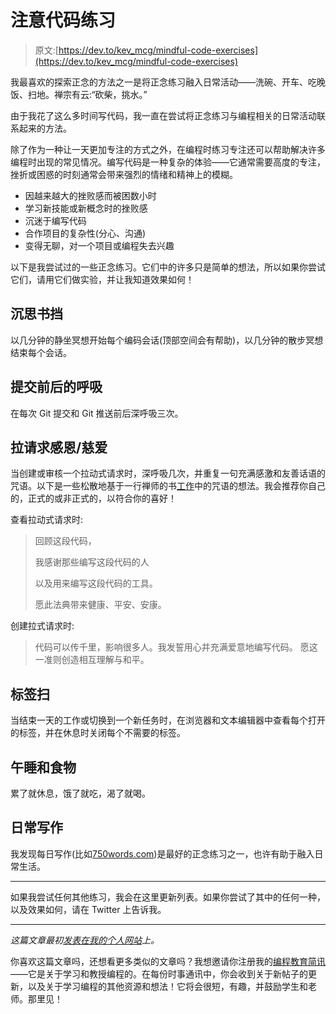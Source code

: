 # 注意代码练习

> 原文:[https://dev.to/kev_mcg/mindful-code-exercises](https://dev.to/kev_mcg/mindful-code-exercises)

我最喜欢的探索正念的方法之一是将正念练习融入日常活动——洗碗、开车、吃晚饭、扫地。禅宗有云:“砍柴，挑水。”

由于我花了这么多时间写代码，我一直在尝试将正念练习与编程相关的日常活动联系起来的方法。

除了作为一种让一天更加专注的方式之外，在编程时练习专注还可以帮助解决许多编程时出现的常见情况。编写代码是一种复杂的体验——它通常需要高度的专注，挫折或困惑的时刻通常会带来强烈的情绪和精神上的模糊。

*   因越来越大的挫败感而被困数小时
*   学习新技能或新概念时的挫败感
*   沉迷于编写代码
*   合作项目的复杂性(分心、沟通)
*   变得无聊，对一个项目或编程失去兴趣

以下是我尝试过的一些正念练习。它们中的许多只是简单的想法，所以如果你尝试它们，请用它们做实验，并让我知道效果如何！

## [](#meditation-bookends)沉思书挡

以几分钟的静坐冥想开始每个编码会话(顶部空间会有帮助)，以几分钟的散步冥想结束每个会话。

## [](#pre-and-postcommit-breathing)提交前后的呼吸

在每次 Git 提交和 Git 推送前后深呼吸三次。

## [](#pull-request-gratitudeloving-kindness)拉请求感恩/慈爱

当创建或审核一个拉动式请求时，深呼吸几次，并重复一句充满感激和友善话语的咒语。以下是一些松散地基于一行禅师的书[工作](https://plumvillage.org/news/work-how-to-find-joy-and-meaning-in-each-hour-of-the-day/)中的咒语的想法。我会推荐你自己的，正式的或非正式的，以符合你的喜好！

查看拉动式请求时:

> 回顾这段代码，
> 
> 我感谢那些编写这段代码的人
> 
> 以及用来编写这段代码的工具。
> 
> 愿此法典带来健康、平安、安康。

创建拉式请求时:

> 代码可以传千里，影响很多人。我发誓用心并充满爱意地编写代码。
> 愿这一准则创造相互理解与和平。

## [](#tab-sweeping)标签扫

当结束一天的工作或切换到一个新任务时，在浏览器和文本编辑器中查看每个打开的标签，并在休息时关闭每个不需要的标签。

## [](#naps-and-food)午睡和食物

累了就休息，饿了就吃，渴了就喝。

## [](#daily-writing)日常写作

我发现每日写作(比如[750words.com](http://750words.com))是最好的正念练习之一，也许有助于融入日常生活。

* * *

如果我尝试任何其他练习，我会在这里更新列表。如果你尝试了其中的任何一种，以及效果如何，请在 Twitter 上告诉我。

* * *

*这篇文章最初[发表在我的个人网站](https://www.kevinmcgillivray.net/code/)上。*

你喜欢这篇文章吗，还想看更多类似的文章吗？我想邀请你注册我的[编程教育简讯](https://tinyletter.com/latenightcodeclub)——它是关于学习和教授编程的。在每份时事通讯中，你会收到关于新帖子的更新，以及关于学习编程的其他资源和想法！它将会很短，有趣，并鼓励学生和老师。那里见！